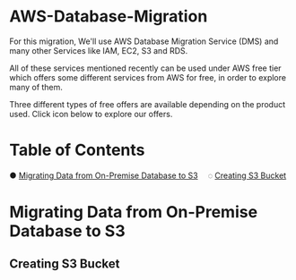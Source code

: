 # AWS-Database-Migration

For this migration, We'll use AWS Database Migration Service (DMS) and many other Services like IAM, EC2, S3 and RDS. 

All of these services mentioned recently can be used under AWS free tier which offers some different services from AWS for free, in order to explore many of them.

Three different types of free offers are available depending on the product used. Click icon below to explore our offers.
# Table of Contents  
● [Migrating Data from On-Premise Database to S3](#migratingdatafromonpremise)
&emsp;◌ [Creating S3 Bucket](#creatings3bucket)<br/>

# Migrating Data from On-Premise Database to S3 <a name="migratingdatafromonpremise"></a>

## Creating S3 Bucket <a name="creatings3bucket"></a>
